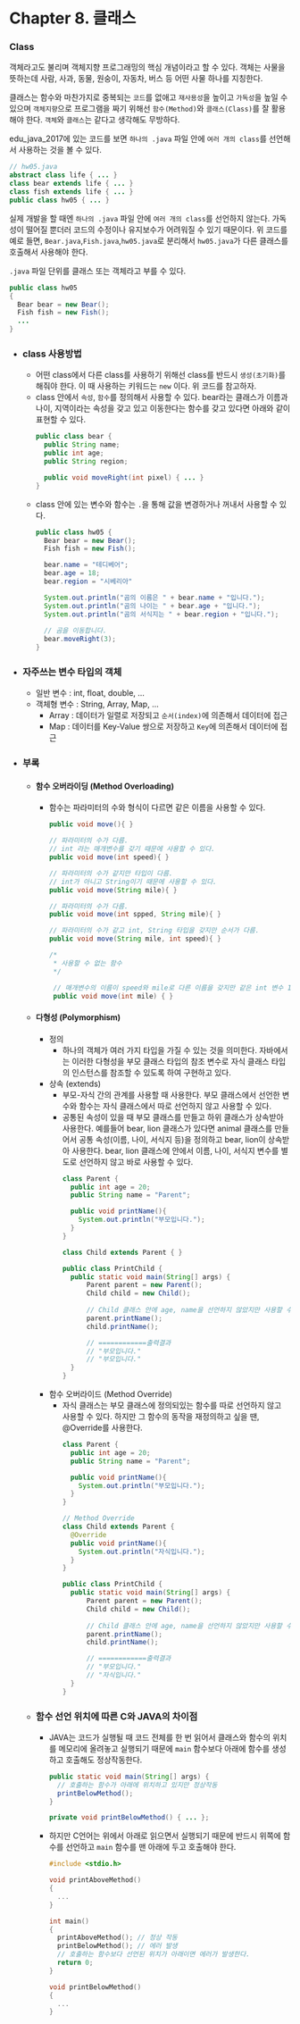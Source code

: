 # Chapter 8. 클래스

### Class

객체라고도 불리며 객체지향 프로그래밍의 핵심 개념이라고 할 수 있다. 객체는 사물을 뜻하는데 사람, 사과, 동물, 원숭이, 자동차, 버스 등 어떤 사물 하나를 지칭한다.

클래스는 함수와 마찬가지로 중복되는 `코드`를 없애고 `재사용성`을 높이고 `가독성`을 높일 수 있으며 `객체지향`으로 프로그램을 짜기 위해선 `함수(Method)`와 `클래스(Class)`를 잘 활용해야 한다. `객체`와 `클래스`는 같다고 생각해도 무방하다.

edu_java_2017에 있는 코드를 보면 `하나의 .java` 파일 안에 `여러 개의 class`를 선언해서 사용하는 것을 볼 수 있다.
```java
// hw05.java
abstract class life { ... }
class bear extends life	{ ... }
class fish extends life	{ ... }
public class hw05 { ... }	
```

실제 개발을 할 때엔 `하나의 .java` 파일 안에 `여러 개의 class`를 선언하지 않는다. 가독성이 떨어질 뿐더러 코드의 수정이나 유지보수가 어려워질 수 있기 때문이다. 위 코드를 예로 들면, `Bear.java`,`Fish.java`,`hw05.java`로 분리해서 `hw05.java`가 다른 클래스를 호출해서 사용해야 한다.

`.java` 파일 단위를 클래스 또는 객체라고 부를 수 있다.
```java
public class hw05 
{
  Bear bear = new Bear();
  Fish fish = new Fish();
  ...	
}
```

- ### class 사용방법
  - 어떤 class에서 다른 class를 사용하기 위해선 class를 반드시 `생성(초기화)`를 해줘야 한다. 이 때 사용하는 키워드는 `new` 이다. 위 코드를 참고하자.
  - class 안에서 `속성`, `함수`를 정의해서 사용할 수 있다. bear라는 클래스가 이름과 나이, 지역이라는 속성을 갖고 있고 이동한다는 함수를 갖고 있다면 아래와 같이 표현할 수 있다.
    ```java
    public class bear {
      public String name;
      public int age;
      public String region;

      public void moveRight(int pixel) { ... }
    }
    ```
  - class 안에 있는 변수와 함수는 `.`을 통해 값을 변경하거나 꺼내서 사용할 수 있다.
    ```java
    public class hw05 {
      Bear bear = new Bear();
      Fish fish = new Fish();

      bear.name = "테디베어";
      bear.age = 18;
      bear.region = "시베리아"

      System.out.println("곰의 이름은 " + bear.name + "입니다.");
      System.out.println("곰의 나이는 " + bear.age + "입니다.");
      System.out.println("곰의 서식지는 " + bear.region + "입니다.");
      
      // 곰을 이동합니다.
      bear.moveRight(3);
    }
    ```

- ### 자주쓰는 변수 타입의 객체
  - 일반 변수 : int, float, double, ...
  - 객체형 변수 : String, Array, Map, ... 
    - Array : 데이터가 일렬로 저장되고 `순서(index)`에 의존해서 데이터에 접근
    - Map : 데이터를 Key-Value 쌍으로 저장하고 `Key`에 의존해서 데이터에 접근

- ### 부록
  - #### 함수 오버라이딩 (Method Overloading)
    - 함수는 파라미터의 수와 형식이 다르면 같은 이름을 사용할 수 있다.
      ```java
      public void move(){ }

      // 파라미터의 수가 다름.
      // int 라는 매개변수를 갖기 때문에 사용할 수 있다.
      public void move(int speed){ }

      // 파라미터의 수가 같지만 타입이 다름.
      // int가 아니고 String이기 때문에 사용할 수 있다.
      public void move(String mile){ }

      // 파라미터의 수가 다름.
      public void move(int spped, String mile){ }
      
      // 파라미터의 수가 같고 int, String 타입을 갖지만 순서가 다름.
      public void move(String mile, int speed){ }

      /*
       * 사용할 수 없는 함수
       */

       // 매개변수의 이름이 speed와 mile로 다른 이름을 갖지만 같은 int 변수 1개만 사용하기 때문에 사용할 수 없다.
       public void move(int mile) { }
      ```

  - #### 다형성 (Polymorphism)
    - 정의
      - 하나의 객체가 여러 가지 타입을 가질 수 있는 것을 의미한다. 자바에서는 이러한 다형성을 부모 클래스 타입의 참조 변수로 자식 클래스 타입의 인스턴스를 참조할 수 있도록 하여 구현하고 있다.
    - 상속 (extends)
      - 부모-자식 간의 관계를 사용할 때 사용한다. 부모 클래스에서 선언한 변수와 함수는 자식 클래스에서 따로 선언하지 않고 사용할 수 있다.
      - 공통된 속성이 있을 때 부모 클래스를 만들고 하위 클래스가 상속받아 사용한다. 예를들어 bear, lion 클래스가 있다면 animal 클래스를 만들어서 공통 속성(이름, 나이, 서식지 등)을 정의하고 bear, lion이 상속받아 사용한다. bear, lion 클래스에 안에서 이름, 나이, 서식지 변수를 별도로 선언하지 않고 바로 사용할 수 있다.
        ```java
        class Parent {
          public int age = 20;
          public String name = "Parent";

          public void printName(){ 
            System.out.println("부모입니다.");
          }
        }

        class Child extends Parent { }
        
        public class PrintChild {
          public static void main(String[] args) {
              Parent parent = new Parent();
              Child child = new Child();
              
              // Child 클래스 안에 age, name을 선언하지 않았지만 사용할 수 있다.
              parent.printName();
              child.printName();

              // ============출력결과
              // "부모입니다."
              // "부모입니다."
          }
        }
        ```
    - 함수 오버라이드 (Method Override)
      - 자식 클래스는 부모 클래스에 정의되있는 함수를 따로 선언하지 않고 사용할 수 있다. 하지만 그 함수의 동작을 재정의하고 싶을 땐, @Override를 사용한다.
        ```java
        class Parent {
          public int age = 20;
          public String name = "Parent";

          public void printName(){ 
            System.out.println("부모입니다.");
          }
        }

        // Method Override
        class Child extends Parent { 
          @Override
          public void printName(){
            System.out.println("자식입니다.");
          }
        }
        
        public class PrintChild {
          public static void main(String[] args) {
              Parent parent = new Parent();
              Child child = new Child();
              
              // Child 클래스 안에 age, name을 선언하지 않았지만 사용할 수 있다.
              parent.printName();
              child.printName();

              // ============출력결과
              // "부모입니다."
              // "자식입니다."
          }
        }
        ```

  - ### 함수 선언 위치에 따른 C와 JAVA의 차이점
    - JAVA는 코드가 실행될 때 코드 전체를 한 번 읽어서 클래스와 함수의 위치를 메모리에 올려놓고 실행되기 때문에 `main` 함수보다 아래에 함수를 생성하고 호출해도 정상작동한다.
      ```java
      public static void main(String[] args) {
        // 호출하는 함수가 아래에 위치하고 있지만 정상작동
        printBelowMethod();
      }

      private void printBelowMethod() { ... };
      ```
    - 하지만 C언어는 위에서 아래로 읽으면서 실행되기 때문에 반드시 위쪽에 함수를 선언하고 `main` 함수를 맨 아래에 두고 호출해야 한다.
      ```c
      #include <stdio.h>
      
      void printAboveMethod()
      {
        ...
      }

      int main()
      {
        printAboveMethod(); // 정상 작동
        printBelowMethod(); // 에러 발생
        // 호출하는 함수보다 선언된 위치가 아래이면 에러가 발생한다.
        return 0;
      }

      void printBelowMethod()
      {
        ...
      }
      ```